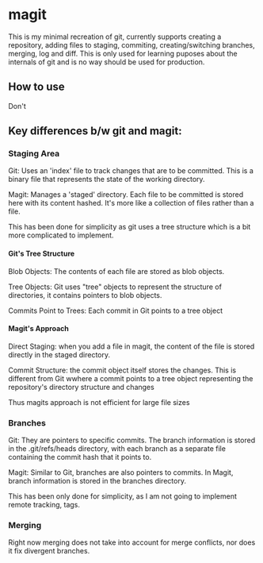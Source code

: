 # magit

This is my minimal recreation of git, currently supports creating a repository, adding files to staging, 
commiting, creating/switching branches, merging, log and diff. This is only used for learning puposes about the internals of git and is no way should be used for production.

## How to use 

Don't

## Key differences b/w git and magit:

### Staging Area 
Git: Uses an 'index' file to track changes that are to be committed. This is a binary file that represents the state of the working directory.

Magit: Manages a 'staged' directory. Each file to be committed is stored here with its content hashed. It's more like a collection of files rather than a  file. 

This has been done for simplicity as git uses a tree structure which is a bit more complicated to implement.

#### Git's Tree Structure
Blob Objects: The contents of each file are stored as blob objects.

Tree Objects: Git uses "tree" objects to represent the structure of directories, it contains pointers to blob objects.

Commits Point to Trees: Each commit in Git points to a tree object

#### Magit's Approach
Direct Staging: when you add a file in magit, the content of the file is stored directly in the staged directory. 

Commit Structure: the commit object itself stores the changes. This is different from Git wwhere a commit points to a tree object representing the repository's directory structure and changes






Thus magits approach is not efficient for large file sizes 


### Branches 
Git:  They are pointers to specific commits. The branch information is stored in the .git/refs/heads directory, with each branch as a separate file containing the commit hash that it points to.

Magit: Similar to Git, branches are also pointers to commits. In Magit, branch information is stored in the branches directory. 

This has been only done for simplicity, as I am not going to implement remote tracking, tags. 

### Merging 

Right now merging does not take into account for merge conflicts, nor does it fix divergent branches.


